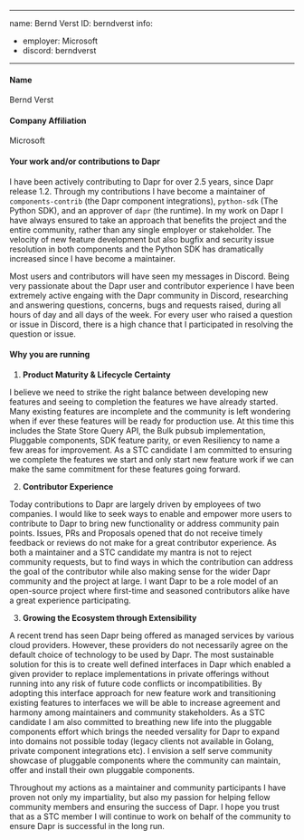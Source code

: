 -------------------------------------------------------------
name: Bernd Verst
ID: berndverst
info:
  - employer: Microsoft
  - discord: berndverst
-------------------------------------------------------------

#### Name
Bernd Verst

#### Company Affiliation
Microsoft

#### Your work and/or contributions to Dapr

I have been actively contributing to Dapr for over 2.5 years, since Dapr release 1.2. Through my contributions I have become a maintainer of `components-contrib` (the Dapr component integrations), `python-sdk` (The Python SDK), and an approver of `dapr` (the runtime). In my work on Dapr I have always ensured to take an approach that benefits the project and the entire community, rather than any single employer or stakeholder. The velocity of new feature development but also bugfix and security issue resolution in both components and the Python SDK has dramatically increased since I have become a maintainer.

Most users and contributors will have seen my messages in Discord. Being very passionate about the Dapr user and contributor experience I have been extremely active engaing with the Dapr community in Discord, researching and answering questions, concerns, bugs and requests raised, during all hours of day and all days of the week. For every user who raised a question or issue in Discord, there is a high chance that I participated in resolving the question or issue.

#### Why you are running

1. **Product Maturity & Lifecycle Certainty**

I believe we need to strike the right balance between developing new features and seeing to completion the features we have already started. Many existing features are incomplete and the community is left wondering when if ever these features will be ready for production use. At this time this includes the State Store Query API, the Bulk pubsub implementation, Pluggable components, SDK feature parity, or even Resiliency to name a few areas for improvement. As a STC candidate I am committed to ensuring we complete the features we start and only start new feature work if we can make the same commitment for these features going forward.

2. **Contributor Experience**

Today contributions to Dapr are largely driven by employees of two companies. I would like to seek ways to enable and empower more users to contribute to Dapr to bring new functionality or address community pain points. Issues, PRs and Proposals opened that do not receive timely feedback or reviews do not make for a great contributor experience. As both a maintainer and a STC candidate my mantra is not to reject community requests, but to find ways in which the contribution can address the goal of the contributor while also making sense for the wider Dapr community and the project at large. I want Dapr to be a role model of an open-source project where first-time and seasoned contributors alike have a great experience participating.

3. **Growing the Ecosystem through Extensibility**

A recent trend has seen Dapr being offered as managed services by various cloud providers. However, these providers do not necessarily agree on the default choice of technology to be used by Dapr. The most sustainable solution for this is to create well defined interfaces in Dapr which enabled a given provider to replace implementations in private offerings without running into any risk of future code conflicts or incompatibilities. By adopting this interface approach for new feature work and transitioning existing features to interfaces we will be able to increase agreement and harmony among maintainers and community stakeholders.
As a STC candidate I am also committed to breathing new life into the pluggable components effort which brings the needed versality for Dapr to expand into domains not possible today (legacy clients not available in Golang, private component integrations etc). I envision a self serve community showcase of pluggable components where the community can maintain, offer and install their own pluggable components.


Throughout my actions as a maintainer and community participants I have proven not only my impartiality, but also my passion for helping fellow community members and ensuring the success of Dapr. I hope you trust that as a STC member I will continue to work on behalf of the community to ensure Dapr is successful in the long run.